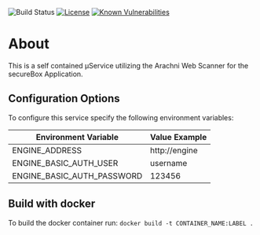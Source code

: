![Build Status](https://travis-ci.com/secureCodeBox/scanner-webapplication-arachni.svg?token=2Rsf2E9Bq3FduSxRf6tz&branch=develop)
[![License](https://img.shields.io/badge/License-Apache%202.0-blue.svg)](https://opensource.org/licenses/Apache-2.0)
[![Known Vulnerabilities](https://snyk.io/test/github/secureCodeBox/scanner-webapplication-arachni/badge.svg)](https://snyk.io/test/github/secureCodeBox/scanner-webapplication-arachni)

# About

This is a self contained µService utilizing the Arachni Web Scanner for the secureBox Application.

## Configuration Options
To configure this service specify the following environment variables:

| Environment Variable       | Value Example         |
| -------------------------- | --------------------- |
| ENGINE_ADDRESS             | http://engine         |
| ENGINE_BASIC_AUTH_USER     | username              |
| ENGINE_BASIC_AUTH_PASSWORD | 123456                |

## Build with docker

To build the docker container run: `docker build -t CONTAINER_NAME:LABEL .`
